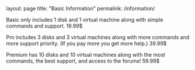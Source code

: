 layout: page
title: "Basic Information"
permalink: /information/



Basic only includes 1 disk and 1 virtual machine along with simple commands and support. 19.99$

Pro includes 3 disks and 3 virtual machines along with more commands and more support priority. (If you pay more you get more help.) 39.99$

Premium has 10 disks and 10 virtual machines along with the most commands, the best support, and access to the forums! 59.99$
